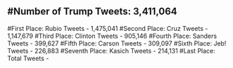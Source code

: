 #Number of Trump Tweets: 3,411,064
---
#First Place: Rubio Tweets - 1,475,041
#Second Place: Cruz Tweets - 1,147,679
#Third Place: Clinton Tweets - 905,146
#Fourth Place: Sanders Tweets - 399,627
#Fifth Place: Carson Tweets - 309,097
#Sixth Place: Jeb! Tweets - 226,883
#Seventh Place: Kasich Tweets - 214,131
#Last Place: Total Tweets -  
